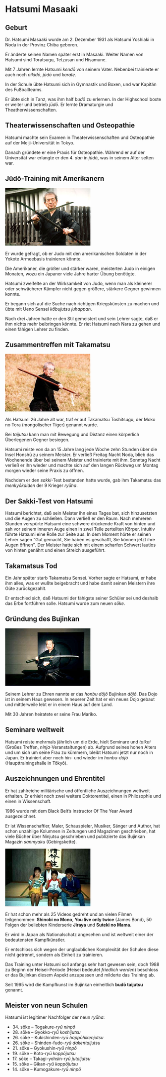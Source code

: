 # Hatsumi Masaaki



## Geburt

Dr. Hatsumi Masaaki wurde am 2. Dezember 1931 als Hatsumi Yoshiaki in Noda in der Provinz Chiba geboren.

Er änderte seinen Namen später erst in Masaaki. Weiter Namen von Hatsumi sind Toratsugu, Tetzusan und Hisamune.

Mit 7 Jahren lernte Hatsumi *kendō* von seinem Vater. Nebenbei trainierte er auch noch *aikidō*, *jūdō* und *karate*.

In der Schule übte Hatsumi sich in Gymnastik und Boxen, und war Kapitän des Fußballteams.

Er übte sich in Tanz, was ihm half *budō* zu erlernen. In der Highschool boxte er weiter und betrieb *jūdō*. Er lernte Dramaturgie und Theatherwissenschaften.


## Theaterwissenschaften und Osteopathie

Hatsumi machte sein Examen in Theaterwissenschaften und Osteopathie auf der Meiji-Universität in Tokyo.

Danach gründete er eine Praxis für Osteopathie. Während er auf der Universität war erlangte er den 4. *dan* in *jūdō*, was in seinem Alter selten war.


## Jūdō-Training mit Amerikanern

![Hatsumi Masaaki](/images/hatsumi1.jpg)

Er wurde gefragt, ob er Judo mit den amerikanischen Soldaten in der Yokote Armeebasis trainieren könnte.

Die Amerikaner, die größer und stärker waren, meisterten Judo in einigen Monaten, wozu ein Japaner viele Jahre harter Übung benötigte.

Hatsumi zweifelte an der Wirksamkeit von Judo, wenn man als kleinerer oder schwächerer Kämpfer nicht gegen größere, stärkere Gegner gewinnen konnte.

Er begann sich auf die Suche nach richtigen Kriegskünsten zu machen und übte mit Ueno Sensei *kōbujutsu juhappan*.

Nach drei Jahren hatte er den Stil gemeistert und sein Lehrer sagte, daß er ihm nichts mehr beibringen könnte. Er riet Hatsumi nach Nara zu gehen und einen fähigen Lehrer zu finden.


## Zusammentreffen mit Takamatsu

![Hatsumi Masaaki](/images/hatsumi2.jpg)

Als Hatsumi 26 Jahre alt war, traf er auf Takamatsu Toshitsugu, der Moko no Tora (mongolischer Tiger) genannt wurde.

Bei *taijutsu* kann man mit Bewegung und Distanz einen körperlich Überlegenen Gegner besiegen.

Hatsumi reiste von da an 15 Jahre lang jede Woche zehn Stunden über die Insel Honshū zu seinem Meister. Er verließ Freitag Nacht Noda, blieb das Wochenende über bei seinem Meister und trainierte mit ihm. Sonntag Nacht verließ er ihn wieder und machte sich auf den langen Rückweg um Montag morgen wieder seine Praxis zu öffnen.

Nachdem er den *sakki*-Test bestanden hatte wurde, gab ihm Takamatsu das *menkyōkaiden* der 9 Krieger *ryūha*.


## Der Sakki-Test von Hatsumi

Hatsumi berichtet, daß sein Meister ihn eines Tages bat, sich hinzusetzten und die Augen zu schließen. Dann verließ er den Raum. Nach mehreren Stunden verspürte Hatsumi eine schwere drückende Kraft von hinten und sah vor seinem inneren Auge einen in zwei Teile zerteilten Körper. Intuitiv führte Hatsumi eine Rolle zur Seite aus. In dem Moment hörte er seinen Lehrer sagen <q>Gut gemacht, Sie haben es geschafft, Sie können jetzt ihre Augen öffnen</q>. Der Meister hatte sich mit einem scharfen Schwert lautlos von hinten genährt und einen Streich ausgeführt.


## Takamatsus Tod

Ein Jahr später starb Takamatsu Sensei. Vorher sagte er Hatsumi, er habe ihm alles, was er wußte beigebracht und habe damit seinen Meistern ihre Güte zurückgezahlt.

Er entschied sich, daß Hatsumi der fähigste seiner Schüler sei und deshalb das Erbe fortführen solle. Hatsumi wurde zum neuen *sōke*.


## Gründung des Bujinkan

![Hatsumi Masaaki](/images/hatsumi3.jpg)

Seinem Lehrer zu Ehren nannte er das *honbu* *dōjō* Bujinkan *dōjō*. Das Dojo ist in seinem Haus gewesen. In neuerer Zeit hat er ein neues Dojo gebaut und mittlerweile lebt er in einem Haus auf dem Land.

Mit 30 Jahren heiratete er seine Frau Mariko.


## Seminare weltweit

Hatsumi reiste mehrmals jährlich um die Erde, hielt Seminare und *taikai* (Großes Treffen, *ninja*-Veranstaltungen) ab. Aufgrund seines hohen Alters und um sich um seine Frau zu kümmern, bleibt Hatsumi jetzt nur noch in Japan. Er trainiert aber noch hin- und wieder im *honbu-dōjō* (Haupttrainingshalle in Tōkyō).


## Auszeichnungen und Ehrentitel

Er hat zahlreiche militärische und öffentliche Auszeichnungen weltweit erhalten. Er erhielt noch zwei weitere Doktorentitel, einen in Philosophie und einen in Wissenschaft.

1986 wurde mit dem Black Belt’s Instructor Of The Year Award ausgezeichnet.

Er ist Wissenschaftler, Maler, Schauspieler, Musiker, Sänger und Author, hat schon unzählige Kolumnen in Zeitungen und Magazinen geschrieben, hat viele Bücher über Ninjutsu geschrieben und publizierte das Bujinkan Magazin *sanmyaku* (Gebirgskette).

![Hatsumi Masaaki mit den Schauspielern aus Jiraya](/images/hatsumi4.jpg)

Er hat schon mehr als 25 Videos gedreht und an vielen Filmen teilgenommen: **Shinobi no Mono**, **You live only twice** (James Bond), 50 Folgen der beliebten Kinderserie **Jiraya** und **Suteki no Mama**.

Er wird in Japan als Nationalschatz angesehen und ist weltweit einer der bedeutensten Kampfkünstler.

Er entschloss sich wegen der unglaublichen Komplexität der Schulen diese nicht getrennt, sondern als Einheit zu trainieren.

Das Training unter Hatsumi soll anfangs sehr hart gewesen sein, doch 1988 zu Beginn der Heisei-Periode (Heisei bedeutet *friedlich werden*) beschloss er das Bujinkan diesem Aspekt anzupassen und milderte das Training ab.

Seit 1995 wird die Kampfkunst im Bujinkan einheitlich **budō taijutsu** genannt.


## Meister von neun Schulen

Hatsumi ist legitimer Nachfolger der neun *ryūha*:

- 34\. sōke – Togakure-*ryū* *ninpō*
- 28\. sōke – Gyokko-*ryū* *koshijutsu*
- 26\. sōke – Kukishinden-*ryū* *happōhikenjutsu*
- 26\. sōke – Shinden-fudo-*ryū* *dakentaijutsu*
- 21\. sōke – Gyokushin-*ryū* *ninpō*
- 19\. sōke – Koto-*ryū* *koppōjutsu*
- 17\. sōke – Takagi-yohsin-*ryū* *jutaijutsu*
- 15\. sōke – Gikan-*ryū* *koppōjutsu*
- 14\. sōke – Kumogakure-*ryū* *ninpō*
